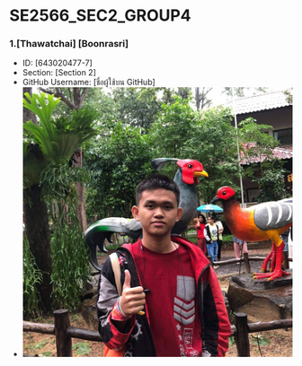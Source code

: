 # SE2566_SEC2_GROUP4

### 1.[Thawatchai] [Boonrasri]
   - ID: [643020477-7]
   - Section: [Section 2]
   - GitHub Username: [ชื่อผู้ใช้บน GitHub]
   - ![[Thawatchai] [Boonrasri]](./media/Jaklapic.jpg)